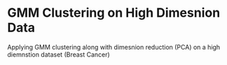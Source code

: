# GMM Clustering on High Dimesnion Data
Applying GMM clustering along with dimesnion reduction (PCA) on a high diemnstion dataset (Breast Cancer)
